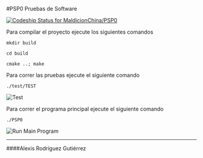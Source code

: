 #PSP0 Pruebas de Software

[ ![Codeship Status for MaldicionChina/PSP0](https://codeship.com/projects/428d7b70-bbff-0133-5c27-72d8958adba6/status?branch=master)](https://codeship.com/projects/136084)


Para compilar el proyecto ejecute los siguientes comandos

```mkdir build```

```cd build```

```cmake ..; make```

Para correr las pruebas ejecute el siguiente comando

```./test/TEST```

 ![Test](./picRuningTest.jpg)


Para correr el programa principal ejecute el siguiente comando

```./PSP0```

 ![Run Main Program](./picRuningMainProgram.jpg)

-----

####Alexis Rodríguez Gutiérrez